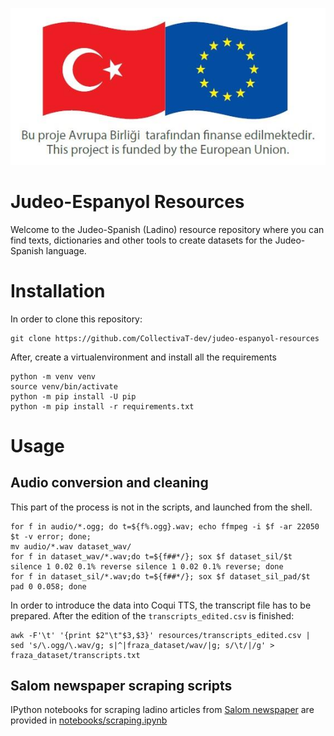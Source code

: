 <p align="center"><img src="https://raw.githubusercontent.com/CollectivaT-dev/Espanyol-Ladino-Translation/master/img/ab-tr.jpg"></p>


# Judeo-Espanyol Resources

Welcome to the Judeo-Spanish (Ladino) resource repository where you can find texts, dictionaries and other tools to create datasets for the Judeo-Spanish language.

# Installation

In order to clone this repository:
```
git clone https://github.com/CollectivaT-dev/judeo-espanyol-resources
```

After, create a virtualenvironment and install all the requirements
```
python -m venv venv
source venv/bin/activate
python -m pip install -U pip
python -m pip install -r requirements.txt
```

# Usage

## Audio conversion and cleaning

This part of the process is not in the scripts, and launched from the shell.

```
for f in audio/*.ogg; do t=${f%.ogg}.wav; echo ffmpeg -i $f -ar 22050 $t -v error; done;
mv audio/*.wav dataset_wav/
for f in dataset_wav/*.wav;do t=${f##*/}; sox $f dataset_sil/$t silence 1 0.02 0.1% reverse silence 1 0.02 0.1% reverse; done
for f in dataset_sil/*.wav;do t=${f##*/}; sox $f dataset_sil_pad/$t pad 0 0.058; done
```

In order to introduce the data into Coqui TTS, the transcript file has to be prepared. After the edition of the `transcripts_edited.csv` is finished:

```
awk -F'\t' '{print $2"\t"$3,$3}' resources/transcripts_edited.csv | sed 's/\.ogg/\.wav/g; s|^|fraza_dataset/wav/|g; s/\t/|/g' > fraza_dataset/transcripts.txt
```

## Salom newspaper scraping scripts

IPython notebooks for scraping ladino articles from [Salom newspaper](https://www.salom.com.tr/) are provided in [notebooks/scraping.ipynb](https://github.com/CollectivaT-dev/judeo-espanyol-resources/blob/main/notebooks/scraping.ipynb)
